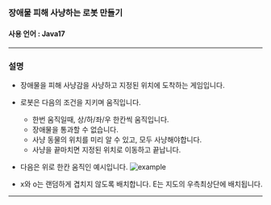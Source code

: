 ### 장애물 피해 사냥하는 로봇 만들기
#### 사용 언어 : Java17

<hr/>

### 설명

- 장애물을 피해 사냥감을 사냥하고 지정된 위치에 도착하는 게임입니다.
- 로봇은 다음의 조건을 지키며 움직입니다.
    + 한번 움직일때, 상/하/좌/우 한칸씩 움직입니다.
    + 장애물을 통과할 수 없습니다.
    + 사냥 동물의 위치를 미리 알 수 있고, 모두 사냥해야합니다.
    + 사냥을 끝마치면 지정된 위치로 이동하고 끝납니다.
- 다음은 위로 한칸 움직인 예시입니다.
  ![example](https://user-images.githubusercontent.com/66506964/211692642-30b33100-7950-4861-8bb7-5a9ca1c40893.jpg)
  
- x와 o는 랜덤하게 겹치지 않도록 배치합니다. E는 지도의 우측최상단에 배치됩니다.

<hr/>

